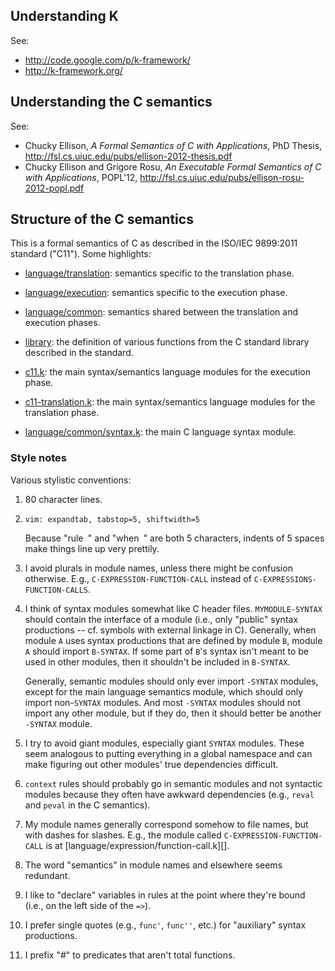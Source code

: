 ## Understanding K

See:
- <http://code.google.com/p/k-framework/>
- <http://k-framework.org/>

## Understanding the C semantics

See:
- Chucky Ellison, *A Formal Semantics of C with Applications*, PhD Thesis,
  <http://fsl.cs.uiuc.edu/pubs/ellison-2012-thesis.pdf>
- Chucky Ellison and Grigore Rosu, *An Executable Formal Semantics of C with
  Applications*, POPL'12,
  <http://fsl.cs.uiuc.edu/pubs/ellison-rosu-2012-popl.pdf>

## Structure of the C semantics

This is a formal semantics of C as described in the ISO/IEC 9899:2011 standard
("C11"). Some highlights:

- [language/translation][]: semantics specific to the translation phase.

- [language/execution][]: semantics specific to the execution phase.

- [language/common][]: semantics shared between the translation and execution
  phases.

- [library][]: the definition of various functions from the C standard library
  described in the standard.

- [c11.k][]: the main syntax/semantics language modules for the execution phase.

- [c11-translation.k][]: the main syntax/semantics language modules for the
  translation phase.

- [language/common/syntax.k][]: the main C language syntax module. 

### Style notes

Various stylistic conventions:

1. 80 character lines.

2. `vim: expandtab, tabstop=5, shiftwidth=5`

   Because "rule` `" and "when` `" are both 5 characters, indents of 5 spaces make
   things line up very prettily.

3. I avoid plurals in module names, unless there might be confusion otherwise.
   E.g., `C-EXPRESSION-FUNCTION-CALL` instead of
   `C-EXPRESSIONS-FUNCTION-CALLS`.

4. I think of syntax modules somewhat like C header files. `MYMODULE-SYNTAX`
   should contain the interface of a module (i.e., only "public" syntax
   productions -- cf. symbols with external linkage in C). Generally, when
   module `A` uses syntax productions that are defined by module `B`, module
   `A` should import `B-SYNTAX`. If some part of `B`'s syntax isn't meant to be
   used in other modules, then it shouldn't be included in `B-SYNTAX`.

   Generally, semantic modules should only ever import `-SYNTAX` modules,
   except for the main language semantics module, which should only import
   non-`SYNTAX` modules. And most `-SYNTAX` modules should not import any
   other module, but if they do, then it should better be another `-SYNTAX`
   module.

5. I try to avoid giant modules, especially giant `SYNTAX` modules. These seem
   analogous to putting everything in a global namespace and can make figuring
   out other modules' true dependencies difficult.

6. `context` rules should probably go in semantic modules and not syntactic
   modules because they often have awkward dependencies (e.g., `reval` and
   `peval` in the C semantics).

7. My module names generally correspond somehow to file names, but with dashes
   for slashes. E.g., the module called `C-EXPRESSION-FUNCTION-CALL` is at
   [language/expression/function-call.k][]. 

8. The word "semantics" in module names and elsewhere seems redundant.

9. I like to "declare" variables in rules at the point where they're bound
   (i.e., on the left side of the `=>`).

10. I prefer single quotes (e.g., `func'`, `func''`, etc.) for "auxiliary"
    syntax productions.

11. I prefix "#" to predicates that aren't total functions. 

[language/translation]: language/translation
[language/execution]: language/execution
[language/common]: language/common
[library]: library
[c11.k]: c11.k
[c11-translation.k]: c11-translation.k
[language/common/syntax.k]: language/common/syntax.k
[language/execution/expr/function-call.k]: language/execution/expr/function-call.k
